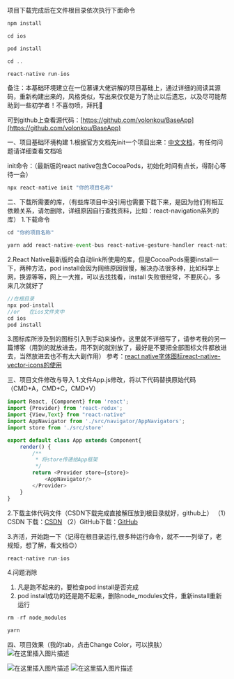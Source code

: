 
项目下载完成后在文件根目录依次执行下面命令

```javascript
npm install 

cd ios

pod install

cd ..

react-native run-ios
```




备注：本基础环境建立在一位慕课大佬讲解的项目基础上，通过详细的阅读其源码，重新构建出来的，风格类似，写出来仅仅是为了防止以后遗忘，以及尽可能帮助到一些初学者！不喜勿喷，拜托🙏

可到github上查看源代码：[https://github.com/volonkou/BaseApp](https://github.com/volonkou/BaseApp)

一、项目基础环境构建
1.根据官方文档先init一个项目出来：[中文文档](https://reactnative.cn/docs/getting-started.html)，有任何问题请详细查看文档哈

init命令：（最新版的react native包含CocoaPods，初始化时间有点长，得耐心等待一会）
```javascript
npx react-native init "你的项目名称"
```
二、下载所需要的库，（有些库项目中没引用也需要下载下来，是因为他们有相互依赖关系，请勿删除，详细原因自行查找资料，比如：react-navigation系列的库）
1.下载命令

```javascript
cd "你的项目名称"
```

```javascript
yarn add react-native-event-bus react-native-gesture-handler react-native-reanimated react-native-safe-area-context react-native-screens react-native-splash-screen react-native-vector-icons react-navigation react-navigation-redux-helpers react-navigation-stack react-navigation-tabs react-redux redux redux-thunk @react-native-community/async-storage @react-native-community/masked-view
```

2.React Native最新版的会自动link所使用的库，但是CocoaPods需要install一下，两种方法，pod install会因为网络原因很慢，解决办法很多种，比如科学上网，换源等等，网上一大推，可以去找找看，install 失败很经常，不要灰心，多来几次就好了

```javascript
//在根目录
npx pod-install
//or   在ios文件夹中
cd ios
pod install

```
3.图标库所涉及到的图标引入到手动来操作，这里就不详细写了，请参考我的另一篇博客（用到的就放进去，用不到的就别放了，最好是不要把全部图标文件都放进去，当然放进去也不有太大副作用）
参考：[react native字体图标react-native-vector-icons的使用](https://blog.csdn.net/koufulong/article/details/107140551)

三、项目文件修改与导入
1.文件App.js修改，将以下代码替换原始代码（CMD+A，CMD+C，CMD+V）

```javascript
import React, {Component} from 'react';
import {Provider} from 'react-redux';
import {View,Text} from "react-native"
import AppNavigator from './src/navigator/AppNavigators';
import store from './src/store'

export default class App extends Component{
    render() {
        /**
         * 将store传递给App框架
         */
        return <Provider store={store}>
            <AppNavigator/>
        </Provider>
    }
}
```

2.下载主体代码文件（CSDN下载完成直接解压放到根目录就好，github上）
（1）CSDN 下载：[CSDN](https://download.csdn.net/download/koufulong/12628355)
（2）GitHub下载：[GitHub](https://github.com/volonkou/BaseApp)

3.齐活，开始跑一下（记得在根目录运行,很多种运行命令，就不一一列举了，老规矩，想了解，看文档🙃）

```javascript
react-native run-ios
```

4.问题消除
 

 1. 凡是跑不起来的，要检查pod install是否完成  
 2. pod  install成功的还是跑不起来，删除node_modules文件，重新install重新运行

```javascript
rm -rf node_modules 

yarn
```
  

四、项目效果（我的tab，点击Change Color，可以换肤）
![在这里插入图片描述](https://img-blog.csdnimg.cn/2020071711073819.png?x-oss-process=image/watermark,type_ZmFuZ3poZW5naGVpdGk,shadow_10,text_aHR0cHM6Ly9ibG9nLmNzZG4ubmV0L2tvdWZ1bG9uZw==,size_16,color_FFFFFF,t_70,#pic_center)

![在这里插入图片描述](https://img-blog.csdnimg.cn/20200717110815407.png?x-oss-process=image/watermark,type_ZmFuZ3poZW5naGVpdGk,shadow_10,text_aHR0cHM6Ly9ibG9nLmNzZG4ubmV0L2tvdWZ1bG9uZw==,size_16,color_FFFFFF,t_70,#pic_center)
![在这里插入图片描述](https://img-blog.csdnimg.cn/2020071711082297.png?x-oss-process=image/watermark,type_ZmFuZ3poZW5naGVpdGk,shadow_10,text_aHR0cHM6Ly9ibG9nLmNzZG4ubmV0L2tvdWZ1bG9uZw==,size_16,color_FFFFFF,t_70,#pic_center)